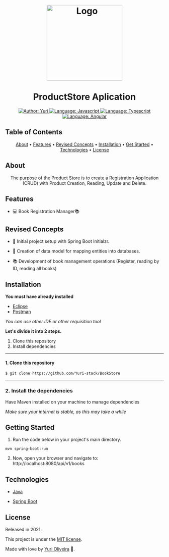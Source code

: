 <h1 align="center"><br>
    <img  src="https://angular.io/assets/images/logos/angular/angular.svg"  alt="Logo"  width="240">
    <br><br>
        ProductStore Aplication
</h1>

<div>
    <p align="center">
        <a href="https://www.linkedin.com/in/yuri-silva99/" target="_blank">
            <img src="https://img.shields.io/static/v1?label=Author&message=Yuri&color=00ba6d&style=for-the-badge&logo=LinkedIn" alt="Author: Yuri">
        </a>
        <a href="#">
            <img src="https://img.shields.io/static/v1?label=Language&message=Javascript&color=yellow&style=for-the-badge&logo=JavaScript" alt="Language: Javascript">
        </a>
        <a href="#">
            <img src="https://img.shields.io/static/v1?label=Language&message=Typescript&color=blue&style=for-the-badge&logo=Typescript" alt="Language: Typescript">
        </a>
        <a  href="#">
        <img  src="https://img.shields.io/static/v1?label=Framework&message=Angular&color=e23237&style=for-the-badge&logo=Ghost"  alt="Language: Angular">
        </a>
    </p>
</div>


## Table of Contents

<p align="center">
 <a href="#about">About</a> •
 <a href="#features">Features</a> •
 <a href="#revised-concepts">Revised Concepts</a> • 
 <a href="#installation">Installation</a> • 
 <a href="#getting-started">Get Started</a> • 
 <a href="#technologies">Technologies</a> • 
 <a href="#license">License</a>
</p>

## About
<div>

<p  align="center">
The purpose of the Product Store is to create a Registration Application (CRUD) with Product Creation, Reading, Update and Delete.
</p>

</div>
 

## Features

- 💻 Book Registration Manager📚


## Revised Concepts

- 🌱 Initial project setup with Spring Boot Initialzr.

- 💽 Creation of data model for mapping entities into databases.

- 📚 Development of book management operations (Register, reading by ID, reading all books)

## Installation

**You must have already installed**

- <a  href="https://www.eclipse.org/"> Eclipse </a>
- <a  href="https://www.postman.com/downloads/"> Postman</a>

*You can use other IDE or other requisition tool*

**Let's divide it into 2 steps.**

1. Clone this repository
2. Install dependencies
  ---
#### 1. Clone this repository
```
$ git clone https://github.com/Yuri-stack/BookStore
```
---
### 2. Install the dependencies

Have Maven installed on your machine to manage dependencies

*Make sure your internet is stable, as this may take a while* 

## Getting Started

1. Run the code below in your project's main directory.
```
mvn spring-boot:run
```
2. Now, open your browser and navigate to: http://localhost:8080/api/v1/books

## Technologies

- [Java](https://pt.wikipedia.org/wiki/Java_(linguagem_de_programa%C3%A7%C3%A3o))

- [Spring Boot](https://spring.io/projects/spring-boot)

## License

Released in 2021.

This project is under the [MIT license](https://github.com/Yuri-stack/BookStore/blob/main/LICENSE).

Made with love by [Yuri Oliveira](https://github.com/Yuri-stack) 🚀.